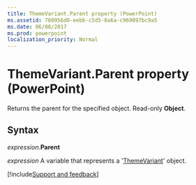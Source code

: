 ```yaml
---
title: ThemeVariant.Parent property (PowerPoint)
ms.assetid: 780956d0-eebb-c5d5-8a6a-c969897bc9a5
ms.date: 06/08/2017
ms.prod: powerpoint
localization_priority: Normal
---
```



# ThemeVariant.Parent property (PowerPoint)

Returns the parent for the specified object. Read-only  **Object**.


## Syntax

_expression_.**Parent**

_expression_ A variable that represents a '[ThemeVariant](PowerPoint.themevariant.md)' object.

[!include[Support and feedback](~/includes/feedback-boilerplate.md)]